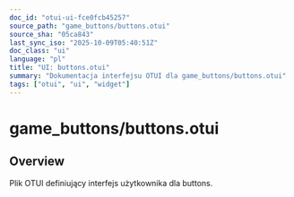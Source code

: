 ```yaml
---
doc_id: "otui-ui-fce0fcb45257"
source_path: "game_buttons/buttons.otui"
source_sha: "05ca843"
last_sync_iso: "2025-10-09T05:40:51Z"
doc_class: "ui"
language: "pl"
title: "UI: buttons.otui"
summary: "Dokumentacja interfejsu OTUI dla game_buttons/buttons.otui"
tags: ["otui", "ui", "widget"]
---
```


# game_buttons/buttons.otui

## Overview

Plik OTUI definiujący interfejs użytkownika dla buttons.
